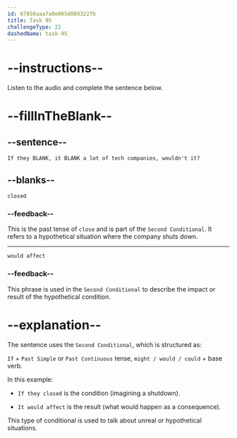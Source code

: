 ```yaml
---
id: 67850aaa7a0e065d089322fb
title: Task 95
challengeType: 22
dashedName: task-95
---
```


<!-- (Audio) Lisa: If they closed, it would affect a lot of tech companies, wouldn't it? -->

# --instructions--

Listen to the audio and complete the sentence below.

# --fillInTheBlank--

## --sentence--

`If they BLANK, it BLANK a lot of tech companies, wouldn't it?`

## --blanks--

`closed`

### --feedback--

This is the past tense of `close` and is part of the `Second Conditional`. It refers to a hypothetical situation where the company shuts down.

---

`would affect`

### --feedback--

This phrase is used in the `Second Conditional` to describe the impact or result of the hypothetical condition.

# --explanation--

The sentence uses the `Second Conditional`, which is structured as:

`If` + `Past Simple` or `Past Continuous` tense, `might / would / could` + base verb.

In this example:

- `If they closed` is the condition (imagining a shutdown).

- `It would affect` is the result (what would happen as a consequence).

This type of conditional is used to talk about unreal or hypothetical situations.
